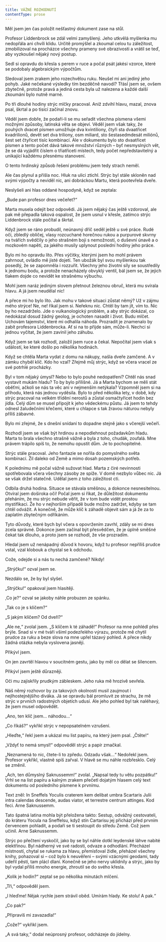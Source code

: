 ```yaml
---
title: VÁŽNÉ ROZHODNUTÍ
contentType: prose
---
```


Měl jsem jen čas položit nešťastný dokument zase na stůl.

Profesor Liddenbrock se zdál velmi zamyšlený. Jeho utkvělá myšlenka mu nedopřála ani chvíli klidu. Určitě promýšlel a zkoumal celou tu záležitost, zmobilizoval na procházce všechny prameny své obrazivosti a vrátil se teď, aby vyzkoušel nějaký nový postup.

Sedl si opravdu do křesla s perem v ruce a počal psát jakési vzorce, které se podobaly algebraickým výpočtům.

Sledoval jsem zrakem jeho rozechvělou ruku. Neušel mi ani jediný jeho pohyb. Jaké nečekané výsledky tím bezděčně navodí? Třásl jsem se, ovšem zbytečně, protože pravá a jediná cesta byla už nalezena a každé další zkoumání bylo nutně marné.

Po tři dlouhé hodiny strýc mlčky pracoval. Aniž zdvihl hlavu, mazal, znova psal, škrtal a po tisící začínal znovu.

Věděl jsem dobře, že podaří-li se mu seřadit všechna písmena všemi možnými způsoby, latinská věta se objeví. Věděl jsem však taky, že pouhých dvacet písmen umožňuje dva kvintiliony, čtyři sta dvaatřicet kvadrilionů, devět set dva triliony, osm miliard, sto šestasedmdesát miliónů, šest set čtyřicet tisíc kombinací. Ale v dokumentu bylo sto dvaatřicet písmen a tento počet dává takové množství různých – byť nesmyslných vět, že se dá vyjádřit číslem o třiatřiceti místech, tedy počet nepředstavitelný a unikající každému přesnému stanovení.

O tento hrdinský způsob řešení problému jsem tedy strach neměl.

Ale čas plynul a přišla noc. Hluk na ulici ztichl. Strýc byl stále skloněn nad svými výpočty a neviděl nic, ani dobráckou Martu, která pootevřela dveře.

Neslyšeli ani hlas oddané hospodyně, když se zeptala:

„Bude pan profesor dnes večeřet?“

Marta musela odejít bez odpovědi. Já jsem nějaký čas ještě vzdoroval, ale pak mě přepadla taková ospalost, že jsem usnul v křesle, zatímco strýc Liddenbrock stále počítal a škrtal.

Když jsem se ráno probudil, neúnavný dříč seděl ještě u své práce. Rudé oči, zbledlý obličej, vlasy rozcuchané horečnou rukou a purpurové skvrny na tvářích svědčily o jeho strašném boji s nemožností, o duševní únavě a o mozkovém napětí, za jakého musily uplynout poslední hodiny jeho práce.

Bylo mi ho opravdu líto. Přes výčitky, kterými jsem ho mohl právem zahrnout, ovládlo mě jisté dojetí. Ten ubožák byl svou myšlenkou tak posedlý, že se zapomněla i rozzuřit. Všechny jeho životní síly se soustředily k jednomu bodu, a protože nenacházely obvyklý ventil, bál jsem se, že jejich tlakem dojde co nevidět ke strašnému výbuchu.

Mohl jsem naráz jediným slovem přetnout železnou obruč, která mu svírala hlavu. A já jsem neudělal nic!

A přece mi ho bylo líto. Jak mohu v takové situaci zůstat němý? Už v zájmu mého strýce! Ne, ne! říkal jsem si. Neřeknu nic. Chtěl by tam jít, vím to. Nic by ho nezadrželo. Jde o vulkanologický problém, a aby strýc dokázal, co nedokázal dosud žádný geolog, je ochoten nasadit i život. Budu mlčet. Uchovám tajemství, které mi odhalila náhoda. Prozradit je znamenalo by zabít profesora Liddenbrocka. Ať si na to přijde sám, může-li. Nechci si jednou vyčítat, že jsem zavinil jeho záhubu.

Když jsem se tak rozhodl, založil jsem ruce a čekal. Nepočítal jsem však s událostí, ke které došlo po několika hodinách.

Když se chtěla Marta vydat z domu na nákupy, našla dveře zamčené. A v zámku chyběl klíč. Kdo ho vzal? Zřejmě můj strýc, když se včera vracel ze své potrhlé procházky.

Byl v tom nějaký úmysl? Nebo to bylo pouhé nedopatření? Chtěl nás snad vystavit mukám hladu? To by bylo přílišné. Já a Marta bychom se měli stát oběťmi, ačkoli se nás ta věc ani v nejmenším netýkala? Vzpomněl jsem si na příhodu, která nás jednou vyděsila. Bylo to před několika lety, v době, kdy strýc pracoval na velkém třídění nerostů a zůstal osmačtyřicet hodin bez jídla. Celý dům se musel připojit k jeho vědeckému půstu. Já jsem to tehdy odnesl žaludečními křečemi, které u chlapce s tak žravou náturou nebyly příliš zábavné.

Bylo mi zřejmé, že s dnešní snídaní to dopadne stejně jako s včerejší večeří.

Rozhodl jsem se však být hrdinou a nepodlehnout požadavkům hladu. Marta to brala všechno strašně vážně a byla z toho, chudák, zoufalá. Mne právem trápilo spíš to, že nemohu opustit dům. Je to pochopitelné.

Strýc stále pracoval. Jeho fantazie se nořila do pomyslného světa kombinací. Žil daleko od Země a mimo dosah pozemských potřeb.

K polednímu mě počal vážně sužovat hlad. Marta z čiré nevinnosti spotřebovala včera všechny zásoby ze spíže. V domě nezbylo vůbec nic. Já se však držel statečně. Udělal jsem z toho záležitost cti.

Odbila druhá hodina. Situace se stávala směšnou, a dokonce nesnesitelnou. Otvíral jsem doširoka oči! Počal jsem si říkat, že důležitost dokumentu přeháním, že mu strýc nebude věřit, že v tom bude vidět prostou mystifikaci. Že ho v nejhorším případě bude možno zadržet, kdyby se tam chtěl odvážit. A konečně, že může klíč k záhadě objevit sám a já že za to zaplatím zbytečným odříkáním.

Tyto důvody, které bych byl včera s opovržením zavrhl, zdály se mi dnes zcela správné. Dokonce jsem začínal být přesvědčen, že je úplně směšné čekat tak dlouho, a proto jsem se rozhodl, že vše prozradím.

Hledal jsem už nenápadný důvod k hovoru, když tu profesor nepříliš prudce vstal, vzal klobouk a chystal se k odchodu.

Cože, odejde si a nás tu nechá zamčené? Nikdy!

„Strýčku!“ ozval jsem se.

Nezdálo se, že by byl slyšel.

„Strýčku!“ opakoval jsem hlasitěji.

,Co je?“ ozval se jakoby náhle probuzen ze spánku.

„Tak co je s klíčem?“

„S jakým klíčem? Od dveří?“

„Ale ne,“ zvolal jsem. „S klíčem k té záhadě!“ Profesor na mne pohlédl přes brýle. Snad si v mé tváři všiml podezřelého výrazu, protože mě chytil prudce za ruku a beze slova na mne upřel tázavý pohled. A přece nikdy žádná otázka nebyla vyslovena jasněji.

Přikývl jsem.

On jen zavrtěl hlavou v soucitném gestu, jako by měl co dělat se šílencem.

Přikývl jsem ještě důrazněji.

Oči mu zajiskřily prudkým zábleskem. Jeho ruka mě hrozivě sevřela.

Náš němý rozhovor by za takových okolností musil zaujmout i nejlhostejnějšího diváka. Já se opravdu bál promluvit ze strachu, že mě strýc v prvních radostných objetích udusí. Ale jeho pohled byl tak naléhavý, že jsem musel odpovědět.

„Ano, ten klíč jsem… náhodou…“

„Co říkáš?“ vykřikl strýc v nepopsatelném vzrušení.

„Hleďte,“ řekl jsem a ukázal mu list papíru, na který jsem psal. „Čtěte!“

„Vždyť to nemá smysl!“ odpověděl strýc a papír zmačkal.

„Neznamená to nic, čtete-li to zpředu. Odzadu však…“ Nedořekl jsem. Profesor vykřikl, vlastně spíš zařval. V hlavě se mu náhle rozbřesklo. Celý se změnil.

„Ach, ten důmyslný Saknussemm!“ zvolal. „Napsal tedy tu větu pozpátku!“ Vrhl se na list papíru a kalným zrakem přečetl dojatým hlasem celý text dokumentu od posledního písmene k prvnímu.

Text zněl: In Sneffels Yoculis craterem kem delibat umbra Scartaris Julii intra calendas descende, audas viator, et terrestre centrum attinges. Kod feci. Arne Saknussemm.

Tato špatná latina mohla být přeložena takto: Sestup, odvážný cestovateli, do kráteru Yocula na Sneffelsu, když stín Cartarisu jej přichází před prvním červencem pohladit, a podaří se ti sestoupit do středu Země. Což jsem učinil. Arne Saknussemm.

Strýc po přečtení vyskočil, jako by se byl náhle dotkl leydenské láhve nabité elektřinou. Byl nádherný ve své radosti, odvaze a odhodlání. Přecházel místností, chytal se rukama za hlavu, přemísťoval židle, přeházel všechny knihy, pohazoval si – což bylo k neuvěřeni – svými vzácnými geodami, tady udeřil pěstí, tam plácl dlaní. Konečně se jeho nervy uklidnily a strýc, jako by byl vydal příliš mnoho energie, zhroutil se do svého křesla.

„Kolik je hodin?“ zeptal se po několika minutách mlčení.

„Tři,“ odpověděl jsem.

„I hleďme! Nějak rychle jsem strávil oběd. Umírám hlady. Ke stolu! A pak.“

„Co pak?“

„Připravíš mi zavazadla!“

„Cože?“ vykřikl jsem.

„A svá taky,“ dodal neúprosný profesor, odcházeje do jídelny.
